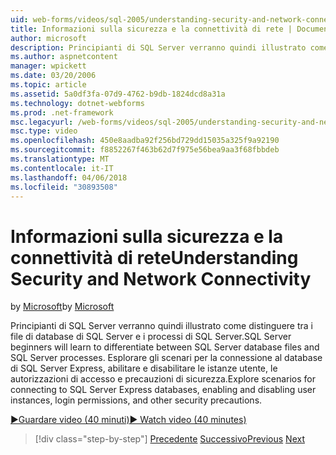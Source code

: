 ```yaml
---
uid: web-forms/videos/sql-2005/understanding-security-and-network-connectivity
title: Informazioni sulla sicurezza e la connettività di rete | Documenti Microsoft
author: microsoft
description: Principianti di SQL Server verranno quindi illustrato come distinguere tra i file di database di SQL Server e i processi di SQL Server. Esplorare gli scenari per la connessione a SQL Server e...
ms.author: aspnetcontent
manager: wpickett
ms.date: 03/20/2006
ms.topic: article
ms.assetid: 5a0df3fa-07d9-4762-b9db-1824dcd8a31a
ms.technology: dotnet-webforms
ms.prod: .net-framework
msc.legacyurl: /web-forms/videos/sql-2005/understanding-security-and-network-connectivity
msc.type: video
ms.openlocfilehash: 450e8aadba92f256bd729dd15035a325f9a92190
ms.sourcegitcommit: f8852267f463b62d7f975e56bea9aa3f68fbbdeb
ms.translationtype: MT
ms.contentlocale: it-IT
ms.lasthandoff: 04/06/2018
ms.locfileid: "30893508"
---
```

<a name="understanding-security-and-network-connectivity"></a><span data-ttu-id="5ed1a-104">Informazioni sulla sicurezza e la connettività di rete</span><span class="sxs-lookup"><span data-stu-id="5ed1a-104">Understanding Security and Network Connectivity</span></span>
====================
<span data-ttu-id="5ed1a-105">by [Microsoft](https://github.com/microsoft)</span><span class="sxs-lookup"><span data-stu-id="5ed1a-105">by [Microsoft](https://github.com/microsoft)</span></span>

<span data-ttu-id="5ed1a-106">Principianti di SQL Server verranno quindi illustrato come distinguere tra i file di database di SQL Server e i processi di SQL Server.</span><span class="sxs-lookup"><span data-stu-id="5ed1a-106">SQL Server beginners will learn to differentiate between SQL Server database files and SQL Server processes.</span></span> <span data-ttu-id="5ed1a-107">Esplorare gli scenari per la connessione al database di SQL Server Express, abilitare e disabilitare le istanze utente, le autorizzazioni di accesso e precauzioni di sicurezza.</span><span class="sxs-lookup"><span data-stu-id="5ed1a-107">Explore scenarios for connecting to SQL Server Express databases, enabling and disabling user instances, login permissions, and other security precautions.</span></span>

[<span data-ttu-id="5ed1a-108">&#9654;Guardare video (40 minuti)</span><span class="sxs-lookup"><span data-stu-id="5ed1a-108">&#9654; Watch video (40 minutes)</span></span>](https://channel9.msdn.com/Blogs/ASP-NET-Site-Videos/understanding-security-and-network-connectivity)

> [!div class="step-by-step"]
> <span data-ttu-id="5ed1a-109">[Precedente](more-structured-query-language.md)
> [Successivo](connecting-your-web-application-to-sql-server-2005-express-edition.md)</span><span class="sxs-lookup"><span data-stu-id="5ed1a-109">[Previous](more-structured-query-language.md)
[Next](connecting-your-web-application-to-sql-server-2005-express-edition.md)</span></span>
